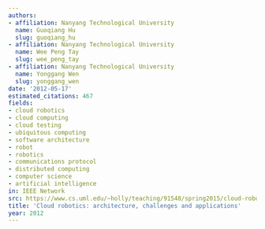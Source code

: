 ```yaml
---
authors:
- affiliation: Nanyang Technological University
  name: Guoqiang Hu
  slug: guoqiang_hu
- affiliation: Nanyang Technological University
  name: Wee Peng Tay
  slug: wee_peng_tay
- affiliation: Nanyang Technological University
  name: Yonggang Wen
  slug: yonggang_wen
date: '2012-05-17'
estimated_citations: 467
fields:
- cloud robotics
- cloud computing
- cloud testing
- ubiquitous computing
- software architecture
- robot
- robotics
- communications protocol
- distributed computing
- computer science
- artificial intelligence
in: IEEE Network
src: https://www.cs.uml.edu/~holly/teaching/91548/spring2015/cloud-robotics.pdf
title: 'Cloud robotics: architecture, challenges and applications'
year: 2012
---
```

